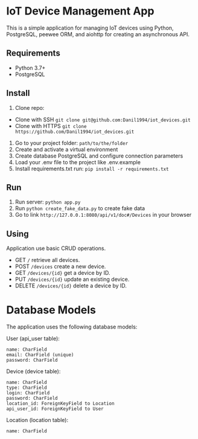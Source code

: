 # IoT Device Management App

This is a simple application for managing IoT devices using Python, PostgreSQL, peewee ORM, and aiohttp for creating an
asynchronous API.

## Requirements

- Python 3.7+
- PostgreSQL

## Install

1. Clone repo:

* Clone with SSH `git clone git@github.com:Danil1994/iot_devices.git`
* Clone with HTTPS `git clone https://github.com/Danil1994/iot_devices.git`

1. Go to your project folder: `path/to/the/folder`
2. Create and activate a virtual environment
3. Create database PostgreSQL and configure connection parameters
4. Load your .env file to the project like .env.example
5. Install requirements.txt run: `pip install -r requirements.txt`


## Run

1. Run server: `python app.py`
2. Run `python create_fake_data.py` to create fake data
3. Go to link `http://127.0.0.1:8080/api/v1/doc#/Devices` in your browser

## Using

Application use basic CRUD operations.

* GET `/` retrieve all devices.
* POST `/devices` create a new device.
* GET `/devices/{id}` get a device by ID.
* PUT `/devices/{id}` update an existing device.
* DELETE `/devices/{id}` delete a device by ID.

# Database Models
The application uses the following database models:

User (api_user table):

    name: CharField
    email: CharField (unique)
    password: CharField

Device (device table):

    name: CharField
    type: CharField
    login: CharField
    password: CharField
    location_id: ForeignKeyField to Location
    api_user_id: ForeignKeyField to User

Location (location table):

    name: CharField
